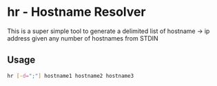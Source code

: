 # hr - Hostname Resolver

This is a super simple tool to generate a delimited list of hostname -> ip address given any number of hostnames from STDIN


## Usage

```bash
hr [-d=";"] hostname1 hostname2 hostname3
```
